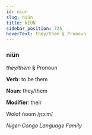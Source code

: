 ```yaml
---
id: niün
slug: niün
title: NİÜN
sidebar_position: 725
hoverText: they/them § Pronoun
---
```


### niün

*they/them* **§** Pronoun

**Verb**: to be them

**Noun**: they/them

**Modifier**: their

Wolof ñoom /ɲɔːm/

*Niger-Congo Language Family*